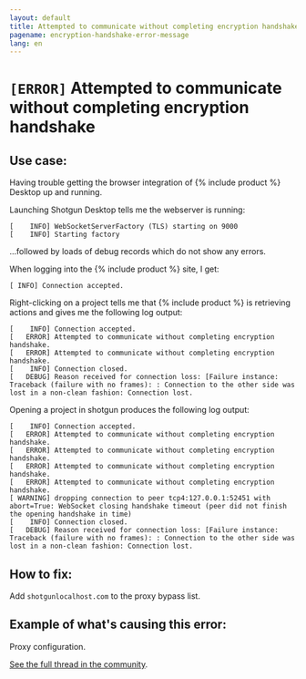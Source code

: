 ```yaml
---
layout: default
title: Attempted to communicate without completing encryption handshake
pagename: encryption-handshake-error-message
lang: en
---
```


# `[ERROR]` Attempted to communicate without completing encryption handshake

## Use case:

Having trouble getting the browser integration of {% include product %} Desktop up and running.

Launching Shotgun Desktop tells me the webserver is running:

```
[    INFO] WebSocketServerFactory (TLS) starting on 9000
[    INFO] Starting factory 
```

…followed by loads of debug records which do not show any errors.

When logging into the {% include product %} site, I get:

```
[ INFO] Connection accepted.
```

Right-clicking on a project tells me that {% include product %} is retrieving actions and gives me the following log output:

```
[    INFO] Connection accepted.
[   ERROR] Attempted to communicate without completing encryption handshake.
[   ERROR] Attempted to communicate without completing encryption handshake.
[    INFO] Connection closed.
[   DEBUG] Reason received for connection loss: [Failure instance: Traceback (failure with no frames): : Connection to the other side was lost in a non-clean fashion: Connection lost.
```

Opening a project in shotgun produces the following log output:

```
[    INFO] Connection accepted.
[   ERROR] Attempted to communicate without completing encryption handshake.
[   ERROR] Attempted to communicate without completing encryption handshake.
[   ERROR] Attempted to communicate without completing encryption handshake.
[   ERROR] Attempted to communicate without completing encryption handshake.
[ WARNING] dropping connection to peer tcp4:127.0.0.1:52451 with abort=True: WebSocket closing handshake timeout (peer did not finish the opening handshake in time)
[    INFO] Connection closed.
[   DEBUG] Reason received for connection loss: [Failure instance: Traceback (failure with no frames): : Connection to the other side was lost in a non-clean fashion: Connection lost.
```

## How to fix:
Add `shotgunlocalhost.com` to the proxy bypass list. 

## Example of what's causing this error: 
Proxy configuration.

[See the full thread in the community](https://community.shotgridsoftware.com/t/shotgun-desktop-browser-integration/3574).

